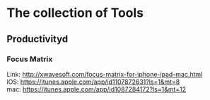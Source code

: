 # The collection of Tools

## Productivityd

### Focus Matrix
Link: http://xwavesoft.com/focus-matrix-for-iphone-ipad-mac.html  
iOS: https://itunes.apple.com/app/id1107872631?ls=1&mt=8   
mac: https://itunes.apple.com/app/id1087284172?ls=1&mt=12  


